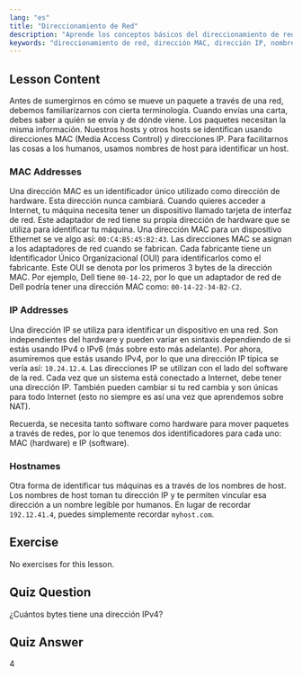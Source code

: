 ```yaml
---
lang: "es"
title: "Direccionamiento de Red"
description: "Aprende los conceptos básicos del direccionamiento de red: direcciones MAC vs. IP y nombres de host. Comprende cómo se comunican los dispositivos en una red. ¡Comienza tu viaje en redes Linux!"
keywords: "direccionamiento de red, dirección MAC, dirección IP, nombre de host, redes Linux, principiante, tutorial, guía"
---
```


## Lesson Content

Antes de sumergirnos en cómo se mueve un paquete a través de una red, debemos familiarizarnos con cierta terminología. Cuando envías una carta, debes saber a quién se envía y de dónde viene. Los paquetes necesitan la misma información. Nuestros hosts y otros hosts se identifican usando direcciones MAC (Media Access Control) y direcciones IP. Para facilitarnos las cosas a los humanos, usamos nombres de host para identificar un host.

### MAC Addresses

Una dirección MAC es un identificador único utilizado como dirección de hardware. Esta dirección nunca cambiará. Cuando quieres acceder a Internet, tu máquina necesita tener un dispositivo llamado tarjeta de interfaz de red. Este adaptador de red tiene su propia dirección de hardware que se utiliza para identificar tu máquina. Una dirección MAC para un dispositivo Ethernet se ve algo así: `00:C4:B5:45:B2:43`. Las direcciones MAC se asignan a los adaptadores de red cuando se fabrican. Cada fabricante tiene un Identificador Único Organizacional (OUI) para identificarlos como el fabricante. Este OUI se denota por los primeros 3 bytes de la dirección MAC. Por ejemplo, Dell tiene `00-14-22`, por lo que un adaptador de red de Dell podría tener una dirección MAC como: `00-14-22-34-B2-C2`.

### IP Addresses

Una dirección IP se utiliza para identificar un dispositivo en una red. Son independientes del hardware y pueden variar en sintaxis dependiendo de si estás usando IPv4 o IPv6 (más sobre esto más adelante). Por ahora, asumiremos que estás usando IPv4, por lo que una dirección IP típica se vería así: `10.24.12.4`. Las direcciones IP se utilizan con el lado del software de la red. Cada vez que un sistema está conectado a Internet, debe tener una dirección IP. También pueden cambiar si tu red cambia y son únicas para todo Internet (esto no siempre es así una vez que aprendemos sobre NAT).

Recuerda, se necesita tanto software como hardware para mover paquetes a través de redes, por lo que tenemos dos identificadores para cada uno: MAC (hardware) e IP (software).

### Hostnames

Otra forma de identificar tus máquinas es a través de los nombres de host. Los nombres de host toman tu dirección IP y te permiten vincular esa dirección a un nombre legible por humanos. En lugar de recordar `192.12.41.4`, puedes simplemente recordar `myhost.com`.

## Exercise

No exercises for this lesson.

## Quiz Question

¿Cuántos bytes tiene una dirección IPv4?

## Quiz Answer

4
